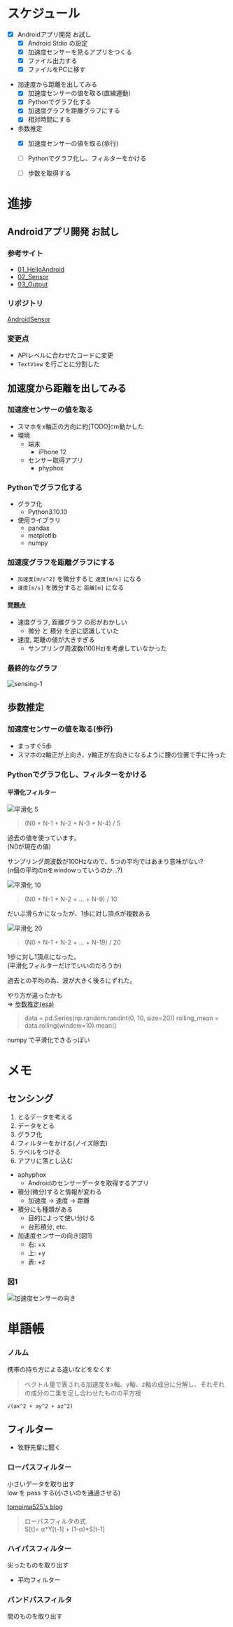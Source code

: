 # スケジュール
- [x] Androidアプリ開発 お試し
  - [x] Android Stdio の設定
  - [x] 加速度センサーを見るアプリをつくる
  - [x] ファイル出力する
  - [x] ファイルをPCに移す
- 加速度から距離を出してみる
  - [x] 加速度センサーの値を取る(直線運動)
  - [x] Pythonでグラフ化する
  - [x] 加速度グラフを距離グラフにする
  - [x] 相対時間にする
- 歩数推定
  - [x] 加速度センサーの値を取る(歩行)
  - [ ] Pythonでグラフ化し、フィルターをかける
  - [ ] 歩数を取得する


# 進捗
## Androidアプリ開発 お試し
### 参考サイト
- [01_HelloAndroid](https://kjlb.esa.io/posts/2281)
- [02_Sensor](https://kjlb.esa.io/posts/2395)
- [03_Output](https://kjlb.esa.io/posts/2426)

### リポジトリ
[AndroidSensor](https://github.com/SatooRu65536/AndroidSensor)

### 変更点
- APIレベルに合わせたコードに変更
- `TextView` を行ごとに分割した

## 加速度から距離を出してみる
### 加速度センサーの値を取る
- スマホをx軸正の方向に約[TODO]cm動かした
- 環境
  - 端末
    - iPhone 12
  - センサー取得アプリ
    - phyphox

### Pythonでグラフ化する
- グラフ化
  - Python3.10.10
- 使用ライブラリ
  - pandas
  - matplotlib
  - numpy

### 加速度グラフを距離グラフにする
- `加速度[m/s^2]` を微分すると `速度[m/s]` になる
- `速度[m/s]` を微分すると `距離[m]` になる

#### 問題点
- 速度グラフ, 距離グラフ の形がおかしい
  - 微分 と 積分 を逆に認識していた
- 速度, 距離の値が大きすぎる
  - サンプリング周波数(100Hz)を考慮していなかった

### 最終的なグラフ
![sensing-1](./images/sensing-1.png)

## 歩数推定
### 加速度センサーの値を取る(歩行)
- まっすぐ5歩
- スマホのz軸正が上向き、y軸正が左向きになるように腰の位置で手に持った

### Pythonでグラフ化し、フィルターをかける
#### 平滑化フィルター
![平滑化 5](images/walk2-avg5.png)
> (N0 + N-1 + N-2 + N-3 + N-4) / 5

過去の値を使っています。  
(N0が現在の値)

サンプリング周波数が100Hzなので、5つの平均ではあまり意味がない?  
(n個の平均のnをwindowっていうのか...?)

![平滑化 10](images/walk2-avg10.png)
> (N0 + N-1 + N-2 + ... + N-9) / 10

だいぶ滑らかになったが、1歩に対し頂点が複数ある

![平滑化 20](images/walk2-avg20.png)
> (N0 + N-1 + N-2 + ... + N-19) / 20

1歩に対し1頂点になった。  
(平滑化フィルターだけでいいのだろうか)

過去との平均の為、波が大きく後ろにずれた。

やり方が違ったかも  
=> [歩数推定(esa)](https://kjlb.esa.io/posts/4114)

> data = pd.Series(np.random.randint(0, 10, size=20))
> rolling_mean = data.rolling(window=10).mean()

numpy で平滑化できるっぽい

# メモ
## センシング
1. とるデータを考える
2. データをとる
3. グラフ化
4. フィルターをかける(ノイズ除去)
5. ラベルをつける
6. アプリに落とし込む


- aphyphox
  - Androidのセンサーデータを取得するアプリ
- 積分(微分)すると情報が変わる
  - 加速度 -> 速度 -> 距離
- 積分にも種類がある
  - 目的によって使い分ける
  - 台形積分, etc.
- 加速度センサーの向き[図1]
  - 右: +x
  - 上: +y
  - 表: +z

### 図1
![加速度センサーの向き](./images/accelerometer_axis.jpg)


# 単語帳
### ノルム
携帯の持ち方による違いなどをなくす  
> ベクトル量で表される加速度をx軸、y軸、z軸の成分に分解し、それぞれの成分の二乗を足し合わせたものの平方根


```
√(ax^2 + ay^2 + az^2)
```

## フィルター
- 牧野先輩に聞く

### ローパスフィルター
小さいデータを取り出す  
low を pass する(小さいのを通過させる)

[tomoima525's blog](https://tomoima525.hatenablog.com/entry/2014/01/13/152559)
> ローパスフィルタの式  
> S[t]= α*Y[t-1] + (1-α)*S[t-1]

### ハイパスフィルター
尖ったものを取り出す  
- 平均フィルター

### バンドパスフィルタ
間のものを取り出す
